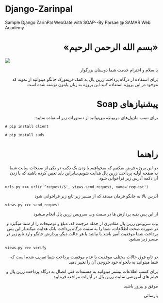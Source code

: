 # Django-Zarinpal
Sample Django ZarinPal WebGate with SOAP--By Parsae @ SAMAR Web Academy

<h1 dir="rtl">«بسم الله الرحمن الرحیم»</h1>
<img src="https://raw.githubusercontent.com/aparsaee/Django-Zarinpal/master/zarinpal-logo.png">
<p dir="rtl">با سلام و احترام خدمت شما دوستان بزرگوار</p>

<p dir="rtl">برای استفاده از درگاه پرداخت زرین پال به کمک فریمورک جانگو میتوانید از نمونه کد موجود در این پروژه استفاده کنید.این پروژه به زبان پایتون نوشته شده است</p>

<h1 dir="rtl">پیشنیازهای Soap</h1>
<p dir="rtl">
برای نصب ماژول‌های مربوطه می‌توانید از دستورات زیر استفاده نمایید:
</p>
<pre><code># pip install client</code></pre>
<pre><code># pip install suds</code></pre>

<h1 dir="rtl">راهنما</h1>

<p dir="rtl">در این پروژه فرض میکنیم که میخواهیم با زدن یک دکمه در یکی از صفحات سایت شما به صفحه اولیه پرداخت زرین پال هدایت شویم.بنابراین باید تعیین کرده باشید که با زدن آن دکمه آدرس زیر فراخوانی شود
</p>

<pre><code>urls.py >>> url(r'^request/$', views.send_request, name='request')</code></pre>
<p dir="rtl">آدرس بالا به جانگو فرمان میدهد که از مسیر زیر تابع زیر فراخوانی شود</p>

<pre><code>views.py >>> send_request </code></pre>
<p dir="rtl">از این پس بقیه پردازش ها در سمت وب سرویس زرین پال انجام میشود</p>

<p dir="rtl">وب سرویس زرین پال مقادیری از جمله مرچنت کد، مبلغ و توضیحات را از شما میگیرد و در صورت صحت اطلاعات، شما را به سمت درگاه پرداخت بانک هدایت میکند.ار این پس پرداخت شما موفقیت آمیز باشد یا نباشد یا هر حالت دیگر،پردازش جانگو وارد تابع زیر در مسیر زیر میشود</p>

<pre><code>views.py >>> verify </code></pre>
<p dir="rtl">در تابع فوق حالات مختلف موفقیت یا عدم موفقیت پرداخت شما تعریف شده است که شما میتوانید به دلخواه خود خروجی آن را تغییر دهید</p>

<p dir="rtl">برای کسب اطلاعات بیشتر میتوانید به مستندات فنی اتصال به درگاه پرداخت زرین پال و فیلم های آموزشی سایت زرین پال در آپارات مراجعه فرمایید</p>


<p dir="rtl">موفق و پیروز باشید</p>

<p dir="rtl">پارسائی
</p>
